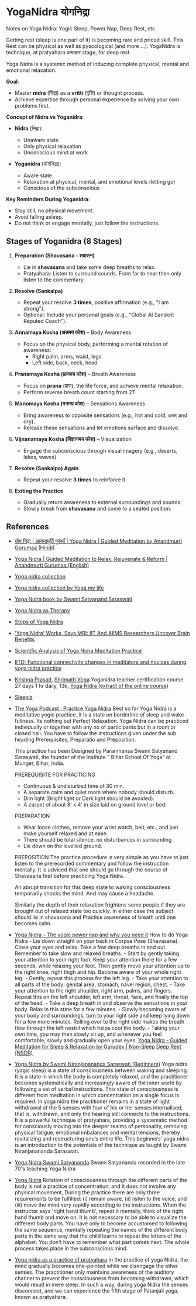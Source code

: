 # YogaNidra योगनिद्रा 

Notes on Yoga Nidra: Yogic Sleep, Power Nap, Deep Rest, etc.

Getting rest (sleep is one part of it) is becoming rare and priced skill. This Rest can be physical as well as pyscological (and more ...). YogaNidra is  technique, at pratyahara प्रत्याहार stage, for deep rest.

Yoga Nidra is a systemic method of inducing complete physical, mental and emotional relaxation.


**Goal**:  
- Master **nidra** (निद्रा) as a **vritti** (वृत्ति) or thought process.  
- Achieve expertise through personal experience by solving your own problems first.  

**Concept of Nidra vs Yoganidra**:  
- **Nidra** (निद्रा):  
   - Unaware state  
   - Only physical relaxation  
   - Unconscious mind at work  

- **Yoganidra** (योगनिद्रा):  
   - Aware state  
   - Relaxation at physical, mental, and emotional levels (letting go)  
   - Conscious of the subconscious  

<!-- **Relevance of Yoganidra (IKIGAI)**:  
- Non-sleep deep rest (NSDR) for a world that heavily needs it.  
- You Love it, personally effective
- You may get paid for it, corporate.
- You may get good at it.
- Safe for all ages and applicable even for medical conditions.  
- Can be conducted remotely and globally.  --> 

**Key Reminders During Yoganidra**:  
- Stay still, no physical movement.  
- Avoid falling asleep.  
- Do not think or engage mentally, just follow the instructions.  


## **Stages of Yoganidra** (8 Stages)

1. **Preparation (Shavasana - शवासन)**  
   - Lie in **shavasana** and take some deep breaths to relax.
   - Pratyahara: Listen to surround sounds. From far to near then only listen to the commentary 

2. **Resolve (Sankalpa)**  
   - Repeat your resolve **3 times**, positive affirmation (e.g., "I am strong").  
   - Optional: Include your personal goals (e.g., "Global AI Sanskrit Reputed Coach").

3. **Annamaya Kosha (अन्नमय कोश)** – Body Awareness  
   - Focus on the physical body, performing a mental rotation of awareness:  
     - Right palm, arms, waist, legs  
     - Left side, back, neck, head

4. **Pranamaya Kosha (प्राणमय कोश)** – Breath Awareness  
   - Focus on **prana** (प्राण), the life force, and achieve mental relaxation.  
   - Perform reverse breath count starting from 27.

5. **Manomaya Kosha (मनमय कोश)** – Sensations Awareness  
   - Bring awareness to opposite sensations (e.g., hot and cold, wet and dry).  
   - Release these sensations and let emotions surface and dissolve.

6. **Vijnanamaya Kosha (विज्ञानमय कोश)** – Visualization  
   - Engage the subconscious through visual imagery (e.g., deserts, lakes, waves).

7. **Resolve (Sankalpa) Again**  
   - Repeat your resolve **3 times** to reinforce it.

8. **Exiting the Practice**  
   - Gradually return awareness to external surroundings and sounds.  
   - Slowly break from **shavasana** and come to a seated position.

## References
- [योग निद्रा | आनन्दमूर्ति गुरुमाँ | Yoga Nidra | Guided Meditation by Anandmurti Gurumaa (Hindi)](https://www.youtube.com/watch?app=desktop&v=_j0vLXonSKQ)
- [Yoga Nidra | Guided Meditation to Relax, Rejuvenate & Reform | Anandmurti Gurumaa (English)](https://www.youtube.com/watch?app=desktop&v=n_ce66a9MV0)
- [Yoga nidra collection](https://www.youtube.com/playlist?list=PLdgHIVEW3aaJ-Kz82W_lGih8zzf7dWnf8)
- [Yoga nidra collection by Yoga my life](https://www.youtube.com/playlist?list=PLYF1Fjf1zBLjn4gK-yCk4d-cPyG7XwKby)
- [Yoga Nidra book by Swami Satyanand Saraswati](https://www.amazon.in/Swami-Satyanand-Saraswati/dp/8185787123)
- [Yoga Nidra as Therapy](https://www.youtube.com/watch?app=desktop&v=vleLFbBvcnE)
- [Steps of Yoga Nidra](https://www.youtube.com/watch?app=desktop&v=cvQh8OYgKkQ)
- ['Yoga Nidra' Works, Says MRI: IIT And AIIMS Researchers Uncover Brain Benefits](https://www.ndtv.com/science/yoga-nidra-works-says-mri-iit-and-aiims-researchers-uncover-brain-benefits-6637751)
- [Scientific Analysis of Yoga Nidra Meditation Practice](https://www.youtube.com/watch?app=desktop&v=Qx8wLcMW9sI)
- [IITD: Functional connectivity changes in meditators and novices during yoga nidra practice](https://pmc.ncbi.nlm.nih.gov/articles/PMC11153538/pdf/41598_2024_Article_63765.pdf)
- [Krishna Prasad](https://www.linkedin.com/in/krishnaprakash123/), [Shrimath Yoga](https://www.shrimathyoga.com/) Yoganidra teacher certification course 27 days 1 hr daily, 13k, [Yoga Nidra (extract of the online course)](https://www.youtube.com/playlist?list=PLaWmRNFUNHqhbgbp0fMD8TxrSjb2dgE_F)
- [Sleepiz](https://sleepiz.com/team-en/)
- [The Yoga Podcast : Practice Yoga Nidra](https://podcasts.google.com/feed/aHR0cHM6Ly9hbmNob3IuZm0vcy80ODJlYTkxYy9wb2RjYXN0L3Jzcw/episode/NGZjMzRkYjMtOTc1Yy00MjczLTk2YmMtNTQzODVhOTg3ZTE1?ep=14) Best so far
	Yoga Nidra is a meditative yogic practice. It is a state on borderline of sleep and wake fullness. Its nothing but Perfect Relaxation. Yoga Nidra can be practiced individually or together with any no of participants but in a room or closed hall. You have to follow the instructions given under the sub heading Prerequisites, Preparatio and Preposition.

	This practice has been Designed by Paramhansa Swami Satyanand Saraswati, the founder of the Institute " Bihar School Of Yoga" at Munger, Bihar, India. 

	PREREQUISITE FOR PRACTICING
	- Continuous & undisturbed time of 30 min.
	- A separate calm and quiet room where nobody should disturb.
	- Dim light (Bright light or Dark light should be avoided).
	- A carpet of about 8' x 4' in size laid on ground level or bed.

	PREPARATION
	- Wear loose clothes, remove your wrist watch, belt, etc., and just make yourself relaxed and at ease.
	- There should be total silence, no disturbances in surrounding
	- Lie down on the levelled ground.

	PREPOSITION
	The practice procedure is very simple as you have to just listen to the prerecorded commentary and follow the instruction mentally. It is adviced that one should go through the course of Shavasana first before practicing Yoga Nidra.
	
	An abrupt transition for this deep state to waking consciousness temporarily shocks the mind. And may cause a headache.

	Similarly the depth of their relaxation frightens some people if they are brought out of relaxed state too quickly. In either case the subject should lie in shavasana and Practice awareness of breath until one becomes calm.
	
- [Yoga Nidra – The yogic power nap and why you need it](https://www.artofliving.org/in-en/yoga/health-and-wellness/restorative-sleep-relax-yourself-yoga-nidra)
	How to do Yoga Nidra
		- Lie down straight on your back in Corpse Pose (Shavasana). Close your eyes and relax. Take a few deep breaths in and out. Remember to take slow and relaxed breaths.
		- Start by gently taking your attention to your right foot. Keep your attention there for a few seconds, while relaxing your foot. Then gently move your attention up to the right knee, right thigh and hip. Become aware of your whole right leg.
		- Gently, repeat this process for the left leg.
		- Take your attention to all parts of the body: genital area, stomach, navel region, chest.
		- Take your attention to the right shoulder, right arm, palms, and fingers. Repeat this on the left shoulder, left arm, throat, face, and finally the top of the head.
		- Take a deep breath in and observe the sensations in your body. Relax in this state for a few minutes.
		- Slowly becoming aware of your body and surroundings, turn to your right side and keep lying down for a few more minutes. Rolling over to the right side makes the breath flow through the left nostril which helps cool the body.
		- Taking your own time, you may then slowly sit up, and whenever you feel comfortable, slowly and gradually open your eyes.
	[Yoga Nidra - Guided Meditation for Sleep & Relaxation by Gurudev | Non-Sleep Deep Rest (NSDR)](https://www.youtube.com/watch?app=desktop&v=zLJu3wQA1Ko&feature=emb_logo)
	
- [Yoga Nidra by Swami Niranjanananda Saraswati (Beginners)](https://www.youtube.com/watch?v=R2GRhAFplkI)
	Yoga nidra (yogic sleep) is a state of consciousness between waking and sleeping. It is a state in which the body is completely relaxed, and the practitioner becomes systematically and increasingly aware of the inner world by following a set of verbal instructions. This state of consciousness is different from meditation in which concentration on a single focus is required. In yoga nidra the practitioner remains in a state of light withdrawal of the 5 senses with four of his or her senses internalised, that is, withdrawn, and only the hearing still connects to the instructions. It is a powerful technique of pratyahara, providing a systematic method for consciously moving into the deeper realms of personality, removing physical fatigue, emotional imbalances and mental tensions, thereby revitalizing and restructuring one’s entire life. This beginners’ yoga nidra is an introduction to the potentials of the technique as taught by Swami Niranjanananda Saraswati.
	
- [Yoga Nidra Swami Satyananda](https://www.youtube.com/watch?v=SqXMgdkDfho)
	Swami Satyananda recorded in the late 70's teaching Yoga Nidra
	
- [Yoga Nidra](https://corrosion-doctors.org/Dreaming%20is%20Personal/Nidra.htm)
	Rotation of consciousness through the different parts of the body is not a practice of concentration, and it does not involve any physical movement, During the practice there are only three requirements to be fulfilled: (i) remain aware, (ii) listen to the voice, and (iii) move the mind very rapidly according to the instructions. When the instructor says 'right hand thumb', repeat it mentally, think of the right hand thumb and move on. It is not necessary to be able to visualize the different body parts. You have only to become accustomed to following the same sequence, mentally repeating the names of the different body parts in the same way that the child learns to repeat the letters of the alphabet. You don't have to remember what part comes next. The whole process takes place in the subconscious mind.
	
- [Yoga nidra as a practice of pratyahara](https://kamlayoga.com/yoga-nidra-as-a-practice-of-pratyahara/)
	In the practice of yoga Nidra, the mind gradually becomes one-pointed while we disengage the other senses. The practitioner only maintains awareness of the auditory channel to prevent the consciousness from becoming withdrawn, which would result in mere sleep.
In such a way, during yoga Nidra the senses disconnect, and we can experience the fifth stage of Patanjali yoga, known as pratyahara.
